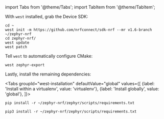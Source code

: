 
import Tabs from '@theme/Tabs';
import TabItem from '@theme/TabItem';

With `west` installed, grab the Device SDK:


```
cd ~
west init -m https://github.com/nrfconnect/sdk-nrf --mr v1.6-branch ~/zephyr-nrf
cd zephyr-nrf/
west update
west patch
```

Tell `west` to automatically configure CMake:

```
west zephyr-export
```

Lastly, install the remaining dependencies:

<Tabs
groupId="west-installation"
defaultValue="global"
values={[
{label: 'Install within a virtualenv', value: 'virtualenv'},
{label: 'Install globally', value: 'global'},
]}>
<TabItem value="virtualenv">

```
pip install -r ~/zephyr-nrf/zephyr/scripts/requirements.txt
```

</TabItem>
<TabItem value="global">

```
pip3 install -r ~/zephyr-nrf/zephyr/scripts/requirements.txt
```

</TabItem>
</Tabs>
